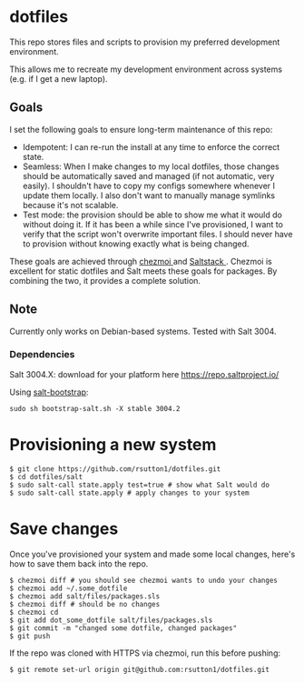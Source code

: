 # dotfiles

This repo stores files and scripts to provision my preferred development
environment.

This allows me to recreate my development environment across systems (e.g. if I
get a new laptop).

## Goals

I set the following goals to ensure long-term maintenance of this repo:

  - Idempotent: I can re-run the install at any time to enforce the correct
    state.
  - Seamless: When I make changes to my local dotfiles, those changes should be
    automatically saved and managed (if not automatic, very easily). I
    shouldn't have to copy my configs somewhere whenever I update them locally.
    I also don't want to manually manage symlinks because it's not scalable.
  - Test mode: the provision should be able to show me what it would do without
    doing it. If it has been a while since I've provisioned, I want to verify
    that the script won't overwrite important files. I should never have to
    provision without knowing exactly what is being changed.

These goals are achieved through [ chezmoi ](https://www.chezmoi.io/) and [
Saltstack ](https://saltproject.io/). Chezmoi is excellent for static dotfiles
and Salt meets these goals for packages. By combining the two, it provides a
complete solution.

## Note

Currently only works on Debian-based systems. Tested with Salt 3004.

### Dependencies

Salt 3004.X: download for your platform here https://repo.saltproject.io/

Using [salt-bootstrap](https://github.com/saltstack/salt-bootstrap#install-using-curl):
```
sudo sh bootstrap-salt.sh -X stable 3004.2
```

# Provisioning a new system

```
$ git clone https://github.com/rsutton1/dotfiles.git
$ cd dotfiles/salt
$ sudo salt-call state.apply test=true # show what Salt would do
$ sudo salt-call state.apply # apply changes to your system
```

# Save changes

Once you've provisioned your system and made some local changes, here's how to
save them back into the repo.

```
$ chezmoi diff # you should see chezmoi wants to undo your changes
$ chezmoi add ~/.some_dotfile
$ chezmoi add salt/files/packages.sls
$ chezmoi diff # should be no changes
$ chezmoi cd
$ git add dot_some_dotfile salt/files/packages.sls
$ git commit -m "changed some dotfile, changed packages"
$ git push
```

If the repo was cloned with HTTPS via chezmoi, run this before pushing:

```
$ git remote set-url origin git@github.com:rsutton1/dotfiles.git
```
